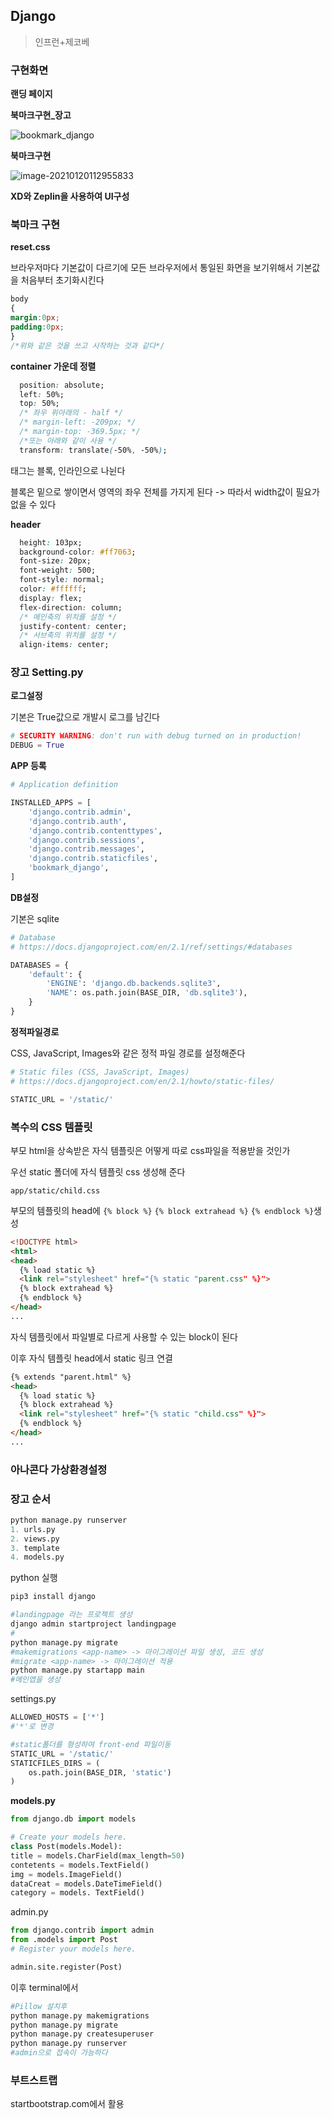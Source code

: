 ## Django

> 인프런+제코베



### 구현화면

**랜딩 페이지**







**북마크구현_장고**

![bookmark_django](images/bookmark_django.gif)





**북마크구현**

![image-20210120112955833](images/image-20210120112955833.png)













**XD와 Zeplin을 사용하여 UI구성**

### 북마크 구현

**reset.css**

브라우저마다 기본값이 다르기에 모든 브라우저에서 통일된 화면을 보기위해서 기본값을 처음부터 초기화시킨다

```css
body
{
margin:0px;
padding:0px;
}
/*위와 같은 것을 쓰고 시작하는 것과 같다*/
```



**container 가운데 정렬**

```css
  position: absolute;
  left: 50%;
  top: 50%;
  /* 좌우 위아래의 - half */
  /* margin-left: -209px; */
  /* margin-top: -369.5px; */
  /*또는 아래와 같이 사용 */
  transform: translate(-50%, -50%);
```



태그는 블록, 인라인으로 나뉜다

블록은 밑으로 쌓이면서 영역의 좌우 전체를 가지게 된다 -> 따라서 width값이 필요가 없을 수 있다

**header**

```css
  height: 103px;
  background-color: #ff7063;
  font-size: 20px;
  font-weight: 500;
  font-style: normal;
  color: #ffffff;
  display: flex;
  flex-direction: column;
  /* 메인축의 위치를 설정 */
  justify-content: center;
  /* 서브축의 위치를 설정 */
  align-items: center;
```





### 장고 Setting.py

**로그설정**

기본은 True값으로 개발시 로그를 남긴다

```python
# SECURITY WARNING: don't run with debug turned on in production!
DEBUG = True
```



**APP 등록**

```python
# Application definition

INSTALLED_APPS = [
    'django.contrib.admin',
    'django.contrib.auth',
    'django.contrib.contenttypes',
    'django.contrib.sessions',
    'django.contrib.messages',
    'django.contrib.staticfiles',
    'bookmark_django',
]
```



**DB설정**

기본은 sqlite

```python
# Database
# https://docs.djangoproject.com/en/2.1/ref/settings/#databases

DATABASES = {
    'default': {
        'ENGINE': 'django.db.backends.sqlite3',
        'NAME': os.path.join(BASE_DIR, 'db.sqlite3'),
    }
}
```



**정적파일경로**

CSS, JavaScript, Images와 같은 정적 파일 경로를 설정해준다

```python
# Static files (CSS, JavaScript, Images)
# https://docs.djangoproject.com/en/2.1/howto/static-files/

STATIC_URL = '/static/'
```





### 복수의 CSS 템플릿

부모 html을 상속받은 자식 템플릿은 어떻게 따로 css파일을 적용받을 것인가

우선 static 폴더에 자식 템플릿 css 생성해 준다 

```django
app/static/child.css
```

부모의 템플릿의 head에 `{% block %}` `{% block extrahead %}` `{% endblock %}`생성

```html
<!DOCTYPE html>
<html>
<head>
  {% load static %}
  <link rel="stylesheet" href="{% static "parent.css" %}">
  {% block extrahead %}
  {% endblock %}
</head>
...
```

자식 템플릿에서 파일별로 다르게 사용할 수 있는 block이 된다

이후 자식 템플릿 head에서 static 링크 연결

```html
{% extends "parent.html" %}
<head> 
  {% load static %}
  {% block extrahead %}
  <link rel="stylesheet" href="{% static "child.css" %}">
  {% endblock %}
</head>
...
```



### 아나콘다 가상환경설정



### 장고 순서

```python
python manage.py runserver
1. urls.py
2. views.py
3. template
4. models.py
```

python 실행

```python
pip3 install django

#landingpage 라는 프로젝트 생성
django admin startproject landingpage
#
python manage.py migrate
#makemigrations <app-name> -> 마이그레이션 파일 생성, 코드 생성
#migrate <app-name> -> 마이그레이션 적용
python manage.py startapp main
#메인앱을 생성
```

settings.py

```python
ALLOWED_HOSTS = ['*']
#'*'로 변경

#static폴더를 형성하여 front-end 파일이동
STATIC_URL = '/static/'
STATICFILES_DIRS = (
    os.path.join(BASE_DIR, 'static')
)
```

**models.py**

```python
from django.db import models

# Create your models here.
class Post(models.Model):
title = models.CharField(max_length=50)
contetents = models.TextField()
img = models.ImageField()
dataCreat = models.DateTimeField()
category = models. TextField()
```

admin.py

```python
from django.contrib import admin
from .models import Post
# Register your models here.

admin.site.register(Post)
```

이후 terminal에서

```python
#Pillow 설치후
python manage.py makemigrations
python manage.py migrate
python manage.py createsuperuser
python manage.py runserver
#admin으로 접속이 가능하다
```





### 부트스트랩

startbootstrap.com에서 활용

